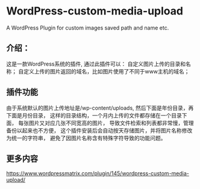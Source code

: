 # WordPress-custom-media-upload

A WordPress Plugin for custom images saved path and name etc.

## 介绍：
这是一款WordPress系统的插件, 通过此插件可以：
自定义图片上传的目录和名称；
自定义上传的图片返回的域名，比如图片使用了不同于www主机的域名；


## 插件功能
由于系统默认的图片上传地址是/wp-content/uploads,
然后下面是年份目录，再下面是月份目录，
这样的目录结构，一个月内上传的文件都存储在一个目录下面，
每张图片又对应几张不同宽高的图片，
导致文件检索和列表都非常慢，管理备份以起来也不方便，
这个插件安装后会自动按天存储图片，并将图片名称修改为统一的字符串，
避免了因图片名称含有特殊字符导致的功能问题。


## 更多内容
https://www.wordpressmatrix.com/plugin/145/wordpress-custom-media-upload/
